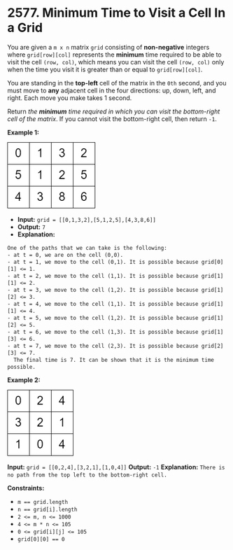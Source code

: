 # 2577. Minimum Time to Visit a Cell In a Grid

You are given a `m x n` matrix `grid` consisting of **non-negative** integers where `grid[row][col]` represents the **minimum** time required to be able to visit the cell `(row, col)`, which means you can visit the cell `(row, col)` only when the time you visit it is greater than or equal to `grid[row][col]`.

You are standing in the **top-left** cell of the matrix in the `0th` second, and you must move to **any** adjacent cell in the four directions: up, down, left, and right. Each move you make takes 1 second.

Return _the **minimum** time required in which you can visit the bottom-right cell of the matrix_. If you cannot visit the bottom-right cell, then return `-1`.

**Example 1:**

![](yetgriddrawio-8.png)

* **Input:** `grid = [[0,1,3,2],[5,1,2,5],[4,3,8,6]]`
* **Output:** `7`
* **Explanation:**
```
One of the paths that we can take is the following:
- at t = 0, we are on the cell (0,0).
- at t = 1, we move to the cell (0,1). It is possible because grid[0][1] <= 1.
- at t = 2, we move to the cell (1,1). It is possible because grid[1][1] <= 2.
- at t = 3, we move to the cell (1,2). It is possible because grid[1][2] <= 3.
- at t = 4, we move to the cell (1,1). It is possible because grid[1][1] <= 4.
- at t = 5, we move to the cell (1,2). It is possible because grid[1][2] <= 5.
- at t = 6, we move to the cell (1,3). It is possible because grid[1][3] <= 6.
- at t = 7, we move to the cell (2,3). It is possible because grid[2][3] <= 7.
  The final time is 7. It can be shown that it is the minimum time possible.
```

**Example 2:**

![](yetgriddrawio-9.png)

**Input:** `grid = [[0,2,4],[3,2,1],[1,0,4]]`
**Output:** `-1`
**Explanation:** `There is no path from the top left to the bottom-right cell.`

**Constraints:**

*   `m == grid.length`
*   `n == grid[i].length`
*   `2 <= m, n <= 1000`
*   `4 <= m * n <= 105`
*   `0 <= grid[i][j] <= 105`
*   `grid[0][0] == 0`

